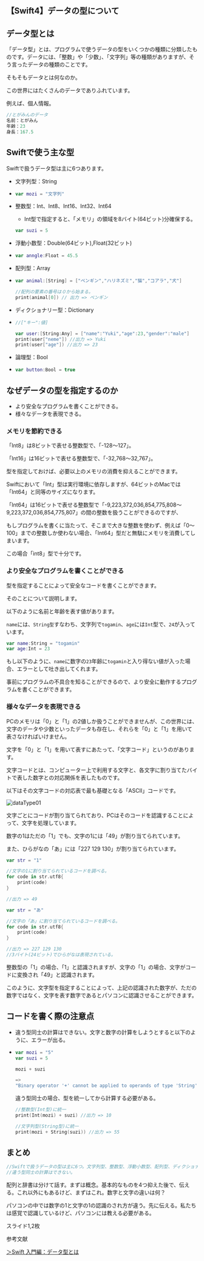 ## 【Swift4】データの型について



<h2>データ型とは</h2>

「データ型」とは、プログラムで使うデータの型をいくつかの種類に分類したものです。データには、「整数」や「少数」、「文字列」等の種類がありますが、そう言ったデータの種類のことです。



そもそもデータとは何なのか。

この世界にはたくさんのデータでありふれています。

例えば、個人情報。

```swift
//とがみんのデータ
名前：とがみん
年齢：23
身長：167.5
```





<h2>Swiftで使う主な型</h2>

Swiftで扱うデータ型は主に6つあります。

- 文字列型：String

- ```swift
  var mozi = "文字列"
  ```

- 整数型：Int、Int8、Int16、Int32、Int64

  - Int型で指定すると、「メモリ」の領域を8バイト(64ビット)分確保する。

  ```swift
  var suzi = 5
  ```

- 浮動小数型：Double(64ビット),Float(32ビット)

- ```swift
  var anngle:Float = 45.5
  ```

- 配列型：Array

- ```swift
  var animal:[String] = ["ペンギン","ハリネズミ","猫","コアラ","犬"]
  
  //配列の要素の番号は０から始まる。
  print(animal[0]) // 出力 => ペンギン
  ```

- ディクショナリー型：Dictionary

- ```swift
  //["キー":値]
  
  var user:[String:Any] = ["name":"Yuki","age":23,"gender":"male"]
  print(user["neme"]) //出力 => Yuki
  print(user["age"]) //出力 => 23
  ```

- 論理型：Bool

- ```swift
  var button:Bool = true
  ```



<h2>なぜデータの型を指定するのか</h2>

- より安全なプログラムを書くことができる。
- 様々なデータを表現できる。

<h3>メモリを節約できる</h3>

「Int8」は8ビットで表せる整数型で、「-128〜127」。

「Int16」は16ビットで表せる整数型で、「-32,768〜32,767」。

型を指定しておけば、必要以上のメモリの消費を抑えることができます。

Swiftにおいて「Int」型は実行環境に依存しますが、64ビットのMacでは「Int64」と同等のサイズになります。

「Int64」は16ビットで表せる整数型で「-9,223,372,036,854,775,808〜9,223,372,036,854,775,807」の間の整数を扱うことができるのですが、

もしプログラムを書くに当たって、そこまで大きな整数を使わず、例えば「0〜100」までの整数しか使わない場合、「Int64」型だと無駄にメモリを消費してしまいます。

この場合「int8」型で十分です。

<h3>より安全なプログラムを書くことができる</h3>

型を指定することによって安全なコードを書くことができます。

そのことについて説明します。

以下のように名前と年齢を表す値があります。

`name`には、`String型`すなわち、文字列で`togamin`、`age`には`Int`型で、`24`が入っています。

```swift
var name:String = "togamin"
var age:Int = 23
```

もし以下のように、`name`に数字の`23`年齢に`togamin`と入り得ない値が入った場合、エラーとして吐き出してくれます。

事前にプログラムの不具合を知ることができるので、より安全に動作するプログラムを書くことができます。

<h3>様々なデータを表現できる</h3>

PCのメモリは「0」と「1」の2値しか扱うことができませんが、この世界には、文字のデータや少数といったデータも存在し、それらを「0」と「1」を用いて表さなければいけません。

文字を「0」と「1」を用いて表すにあたって、「文字コード」というのがあります。

文字コードとは、コンピューター上で利用する文字と、各文字に割り当てたバイトで表した数字との対応関係を表したものです。

以下はその文字コードの対応表で最も基礎となる「ASCII」コードです。

![dataType01](/Users/togamiyuki/Desktop/Swift/dataType/images/dataType01.png)

文字ごとにコードが割り当てられており、PCはそのコードを認識することによって、文字を処理しています。

数字の1はただの「1」でも、文字の1には「49」が割り当てられています。

また、ひらがなの「あ」には「227 129 130」が割り当てられています。

```swift
var str = "1"

//文字の1に割り当てられているコードを調べる。
for code in str.utf8{
	print(code)
}

//出力 => 49
```

```swift
var str = "あ"

//文字の「あ」に割り当てられているコードを調べる。
for code in str.utf8{
	print(code)
}

//出力 => 227 129 130 
//3バイト(24ビット)でひらがなは表現されている。
```

整数型の「1」の場合、「1」と認識されますが、文字の「1」の場合、文字がコードに変換され「49」と認識されます。



このように、文字型を指定することによって、上記の認識された数字が、ただの数字ではなく、文字を表す数字であるとパソコンに認識させることができます。



<h2>コードを書く際の注意点</h2>

- 違う型同士の計算はできない。文字と数字の計算をしようとすると以下のように、エラーが出る。

- ```swift
  var mozi = "5"
  var suzi = 5
  
  mozi + suzi
  
  =>
  "Binary operator '+' cannot be applied to operands of type 'String' and 'Int'"
  ```

  違う型同士の場合、型を統一してから計算する必要がある。

  ```swift
  //整数型(Int型)に統一
  print(Int(mozi) + suzi) //出力 => 10
  
  //文字列型(String型)に統一
  print(mozi + String(suzi)) //出力 => 55
  ```

<h2>まとめ</h2>

```swift
//Swiftで扱うデータの型は主に6つ。文字列型、整数型、浮動小数型、配列型、ディクショナリー型、論理型。
//違う型同士の計算はできない。
```

配列と辞書は分けて話す。まずは概念。基本的なものを4つ抑えた後で、伝える。これ以外にもあるけど、まずはこれ。数字と文字の違いは何？

パソコンの中では数字の1と文字の1の認識のされ方が違う。先に伝える。私たちは感覚で認識しているけど、パソコンには教える必要がある。

スライド1,2枚

参考文献

<a href = "https://wp-p.info/tpl_rep.php?cat=swift-biginner&fl=r9">＞Swift 入門編：データ型とは</a>



